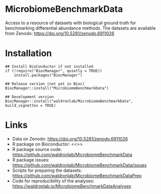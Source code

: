 # MicrobiomeBenchmarkData

Access to a resource of datasets with biological ground truth for benchmarking
differential abundance methods. The datasets are available from Zenodo: 
https://doi.org/10.5281/zenodo.6911026

# Installation

```
## Install BioConductor if not installed
if (!require("BiocManager", quietly = TRUE))
    install.packages("BiocManager")

## Release version (not yet in Bioc)
BiocManager::install("MicrobiomeBenchmarkData")

## Development version
BiocManager::install("waldronlab/MicrobiomeBenchmarkData", build_vignettes = TRUE)
```

# Links

+ Data on Zenodo: https://doi.org/10.5281/zenodo.6911026
+ R package on Bioconductor: <<<Insert link here when created>>>
+ R package source code: https://github.com/waldronlab/MicrobiomeBenchmarkData
+ R package issues: https://github.com/waldronlab/MicrobiomeBenchmarkData/issues
+ Scripts for preparing the datasets: https://github.com/waldronlab/MicrobiomeBenchmarkDataPrep
+ Code for reproducibility of the analyses: https://waldronlab.io/MicrobiomeBenchmarkDataAnalyses
